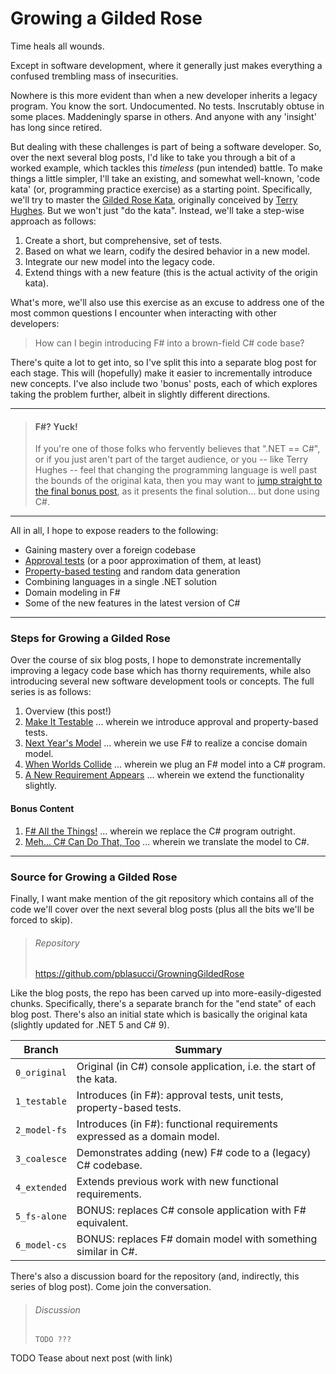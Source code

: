 Growing a Gilded Rose
===

Time heals all wounds.

Except in software development, where it generally just makes everything a
confused trembling mass of insecurities.

Nowhere is this more evident than when a new developer inherits a legacy
program. You know the sort. Undocumented. No tests. Inscrutably obtuse in some
places. Maddeningly sparse in others. And anyone with any 'insight' has long
since retired.

But dealing with these challenges is part of being a software developer. So,
over the next several blog posts, I'd like to take you through a bit of a
worked example, which tackles this _timeless_ (pun intended) battle. To make
things a little simpler, I'll take an existing, and somewhat well-known,
'code kata' (or, programming practice exercise) as a starting point.
Specifically, we'll try to master the [Gilded Rose Kata][9], originally
conceived by [Terry Hughes][8]. But we won't just "do the kata". Instead, we'll
take a step-wise approach as follows:

1. Create a short, but comprehensive, set of tests.
1. Based on what we learn, codify the desired behavior in a new model.
1. Integrate our new model into the legacy code.
1. Extend things with a new feature (this is the actual activity of the origin kata).

What's more, we'll also use this exercise as an excuse to address one of the
most common questions I encounter when interacting with other developers:

> How can I begin introducing F# into a brown-field C# code base?

There's quite a lot to get into, so I've split this into a separate blog post
for each stage. This will (hopefully) make it easier to incrementally introduce
new concepts. I've also include two 'bonus' posts, each of which explores
taking the problem further, albeit in slightly different directions.

---

> #### F#? Yuck!
>
> If you're one of those folks who fervently believes that ".NET == C#", or if
> you just aren't part of the target audience, or you -- like Terry Hughes --
> feel that changing the programming language is well past the bounds of the
> original kata, then you may want to [jump straight to the final bonus post][6],
> as it presents the final solution... but done using C#.

---

All in all, I hope to expose readers to the following:

+ Gaining mastery over a foreign codebase
+ [Approval tests][10] (or a poor approximation of them, at least)
+ [Property-based testing][11] and random data generation
+ Combining languages in a single .NET solution
+ Domain modeling in F#
+ Some of the new features in the latest version of C#

---

### Steps for Growing a Gilded Rose

Over the course of six blog posts, I hope to demonstrate incrementally improving
a legacy code base which has thorny requirements, while also introducing several
new software development tools or concepts. The full series is as follows:

1. Overview (this post!)
1. [Make It Testable][1] ... wherein we introduce approval and property-based tests.
1. [Next Year's Model][2] ... wherein we use F# to realize a concise domain model.
1. [When Worlds Collide][3] ... wherein we plug an F# model into a C# program.
1. [A New Requirement Appears][4] ... wherein we extend the functionality slightly.

#### Bonus Content

1. [F# All the Things!][5] ... wherein we replace the C# program outright.
1. [Meh... C# Can Do That, Too][6] ... wherein we translate the model to C#.

---

### Source for Growing a Gilded Rose

Finally, I want make mention of the git repository which contains all of the
code we'll cover over the next several blog posts (plus all the bits we'll be
forced to skip).

> ###### Repository
>
> https://github.com/pblasucci/GrowningGildedRose

Like the blog posts, the repo has been carved up into more-easily-digested
chunks. Specifically, there's a separate branch for the "end state" of each
blog post. There's also an initial state which is basically the original kata
(slightly updated for .NET 5 and C# 9).

 Branch       | Summary
--------------|-------------------------------------------------------------------------
 `0_original` | Original (in C#) console application, i.e. the start of the kata.
 `1_testable` | Introduces (in F#): approval tests, unit tests, property-based tests.
 `2_model-fs` | Introduces (in F#): functional requirements expressed as a domain model.
 `3_coalesce` | Demonstrates adding (new) F# code to a (legacy) C# codebase.
 `4_extended` | Extends previous work with new functional requirements.
 `5_fs-alone` | BONUS: replaces C# console application with F# equivalent.
 `6_model-cs` | BONUS: replaces F# domain model with something similar in C#.

There's also a discussion board for the repository (and, indirectly, this series
of blog post). Come join the conversation.

> ###### Discussion
>
> `TODO ???`

TODO Tease about next post (with link)


[0]: https://paul.blasuc.ci/grow-a-rose.html
[1]: https://paul.blasuc.ci/rose-1-testable.html
[2]: https://paul.blasuc.ci/rose-2-model-fs.html
[3]: https://paul.blasuc.ci/rose-3-coalesce.html
[4]: https://paul.blasuc.ci/rose-4-extended.html
[5]: https://paul.blasuc.ci/rose-5-fs-alone.html
[6]: https://paul.blasuc.ci/rose-6-model-cs.html
[7]: https://github.com/pblasucci/GrowningGildedRose
[8]: https://twitter.com/TerryHughes
[9]: https://github.com/NotMyself/GildedRose
[10]: https://approvaltests.com/
[11]: https://jessitron.com/2013/04/25/property-based-testing-what-is-it/
